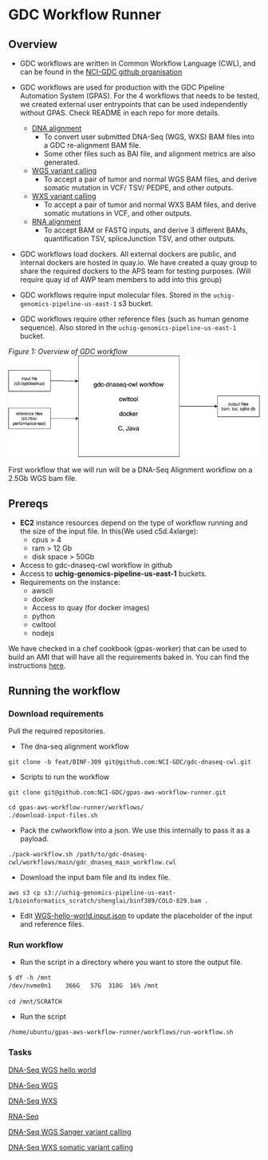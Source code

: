 # GDC Workflow Runner

## Overview

- GDC workflows are written in Common Workflow Language (CWL), and can be found in the [NCI-GDC github organisation](https://github.com/NCI-GDC/)

- GDC workflows are used for production with the GDC Pipeline Automation System (GPAS). For the 4 workflows that needs to be tested, we created external user entrypoints that can be used independently without GPAS. Check README in each repo for more details.
  - [DNA alignment](https://github.com/NCI-GDC/gdc-dnaseq-cwl/tree/feat/BINF-309)
    - To convert user submitted DNA-Seq (WGS, WXS) BAM files into a GDC re-alignment BAM file.
    - Some other files such as BAI file, and alignment metrics are also generated.
  - [WGS variant calling](https://github.com/NCI-GDC/gdc-sanger-somatic-cwl)
    - To accept a pair of tumor and normal WGS BAM files, and derive somatic mutation in VCF/ TSV/ PEDPE, and other outputs.
  - [WXS variant calling](https://github.com/NCI-GDC/gdc-somatic-variant-calling-workflow)
    - To accept a pair of tumor and normal WXS BAM files, and derive somatic mutations in VCF, and other outputs.
  - [RNA alignment](https://github.com/NCI-GDC/gdc-rnaseq-cwl/tree/feat/etl)
    - To accept BAM or FASTQ inputs, and derive 3 different BAMs, quantification TSV, spliceJunction TSV, and other outputs.

- GDC workflows load dockers. All external dockers are public, and internal dockers are hosted in quay.io. We have created a quay group to share the required dockers to the APS team for testing purposes. (Will require quay id of AWP team members to add into this group)

- GDC workflows require input molecular files. Stored in the `uchig-genomics-pipeline-us-east-1` s3 bucket.

- GDC workflows require other reference files (such as human genome sequence). Also stored in the `uchig-genomics-pipeline-us-east-1` bucket.

_Figure 1: Overview of GDC workflow_
![Figure 1](assets/gdc_workflow_figure.png)

First workflow that we will run will be a DNA-Seq Alignment workflow on a 2.5Gb WGS bam file.

## Prereqs

- **EC2** instance resources depend on the type of workflow running and the size of the input file. In this(We used c5d.4xlarge):
  - cpus > 4
  - ram > 12 Gb
  - disk space > 50Gb
- Access to gdc-dnaseq-cwl workflow in github
- Access to **uchig-genomics-pipeline-us-east-1** buckets.
- Requirements on the instance:
  - awscli
  - docker
  - Access to quay (for docker images)
  - python
  - cwltool
  - nodejs

We have checked in a chef cookbook (gpas-worker) that can be used to build an AMI that will have all the requirements baked in. You can find the instructions [here](packer/README.md).


## Running the workflow

### Download requirements

Pull the required repositories.

- The dna-seq alignment workflow

```
git clone -b feat/BINF-309 git@github.com:NCI-GDC/gdc-dnaseq-cwl.git
```

- Scripts to run the workflow
```
git clone git@github.com:NCI-GDC/gpas-aws-workflow-runner.git
```

```
cd gpas-aws-workflow-runner/workflows/
./download-input-files.sh
```

- Pack the cwlworkflow into a json. We use this internally to pass it as a payload.
```
./pack-workflow.sh /path/to/gdc-dnaseq-cwl/workflows/main/gdc_dnaseq_main_workflow.cwl
```

- Download the input bam file and its index file.
```
aws s3 cp s3://uchig-genomics-pipeline-us-east-1/bioinformatics_scratch/shenglai/binf389/COLO-829.bam .

```

- Edit [WGS-hello-world.input.json](workflows/example_input_json/WGS-hello-world/wgs.hello-world.input.json) to update the placeholder of the input and reference files.

### Run workflow

- Run the script in a directory where you want to store the output file.
```
$ df -h /mnt
/dev/nvme0n1    366G   57G  310G  16% /mnt

cd /mnt/SCRATCH
```

- Run the script
```
/home/ubuntu/gpas-aws-workflow-runner/workflows/run-workflow.sh
```


### Tasks

[DNA-Seq WGS hello world](workflows/tasks/WGS-hello-world/README.md)

[DNA-Seq WGS](workflows/tasks/WGS/README.md)

[DNA-Seq WXS](workflows/tasks/WXS/README.md)

[RNA-Seq](workflows/tasks/RNA/README.md)

[DNA-Seq WGS Sanger variant calling](workflows/tasks/WGS-Sanger/README.md)

[DNA-Seq WXS somatic variant calling](workflows/tasks/WXS/README.md)
